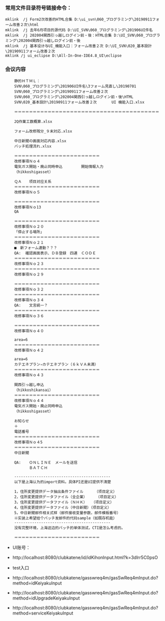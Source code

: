 








### 常用文件目录符号链接命令：
    mklink  /j Form2次改善的HTML合集 D:\ui_svn\060_プログラミング\20190911フォーム改善２次\html
    mklink  /j 去年6月项目的源代码 D:\UI_SVN\060_プログラミング\201906UI件名
    mklink  /j 202004関西引っ越しログイン前・後：HTML合集 D:\UI_SVN\060_プログラミング\202004関西引っ越しログイン前・後
    mklink  /j 基本设计与UI_機能入口：フォーム改善２次 D:\UI_SVN\020_基本設計\20190911フォーム改善２次
    mklink /j ui_eclipse D:\All-In-One-IDE4.8_UI\eclipse




































### 会议内容
```text
    静的ＨＴＭＬ：
    SVN\060_プログラミング\201906UI件名\3フォーム見直し\20190701
    SVN\060_プログラミング\20190911フォーム改善２次
    SVN\060_プログラミング\202004関西引っ越しログイン前・後\HTML
    SVN\020_基本設計\20190911フォーム改善２次　　　　UI 機能入口.xlsx

    ＝＝＝＝＝＝＝＝＝＝＝＝＝＝＝＝＝＝＝＝＝＝＝＝＝＝＝＝＝＝＝＝＝＝＝＝＝＝＝

    2Q作業工数概算.xlsx

    フォーム改修残分_９末対応.xlsx

    中日新聞の画面対応内容.xlsx
    バッチ処理流れ.xlsx

    ＝＝＝＝＝＝＝＝＝＝＝＝＝＝＝＝＝＝＝＝＝＝＝
    改修事項Ｎｏ４
    電気ガス開始・廃止同時申込　　　　　開始情報入力
    （hikkoshigasset）

    ＱＡ　　项目对应关系
    ＝＝＝＝＝＝＝＝＝＝＝＝＝＝＝＝＝＝＝＝＝＝＝
    改修事項Ｎｏ５

    ＝＝＝＝＝＝＝＝＝＝＝＝＝＝＝＝＝＝＝＝＝＝＝
    改修事項Ｎｏ13
    QA

    ＝＝＝＝＝＝＝＝＝＝＝＝＝＝＝＝＝＝＝＝＝＝＝
    改修事項Ｎｏ２０
    「停止する場所」
    ＝＝＝＝＝＝＝＝＝＝＝＝＝＝＝＝＝＝＝＝＝＝＝
    改修事項Ｎｏ２１
    ■　新フォーム連動？？？
    QA:  確認画面表示、ＤＢ登録　四連　ＣＯＤＥ
    ＝＝＝＝＝＝＝＝＝＝＝＝＝＝＝＝＝＝＝＝＝＝＝
    改修事項Ｎｏ２３
    ＝＝＝＝＝＝＝＝＝＝＝＝＝＝＝＝＝＝＝＝＝＝＝
    改修事項Ｎｏ２９

    ＝＝＝＝＝＝＝＝＝＝＝＝＝＝＝＝＝＝＝＝＝＝＝
    改修事項Ｎｏ３２
    ＝＝＝＝＝＝＝＝＝＝＝＝＝＝＝＝＝＝＝＝＝＝＝
    改修事項Ｎｏ３４
    QA:  　文言統一？
    ＝＝＝＝＝＝＝＝＝＝＝＝＝＝＝＝＝＝＝＝＝＝＝
    改修事項Ｎｏ３６

    ＝＝＝＝＝＝＝＝＝＝＝＝＝＝＝＝＝＝＝＝＝＝＝
    改修事項Ｎｏ４０

    area=6
    ＝＝＝＝＝＝＝＝＝＝＝＝＝＝＝＝＝＝＝＝＝＝＝
    改修事項Ｎｏ４２

    area=6
    カテエネプラン⇒カテエネプラン（６ｋＶＡ未満）
    ＝＝＝＝＝＝＝＝＝＝＝＝＝＝＝＝＝＝＝＝＝＝＝
    改修事項Ｎｏ４３

    関西引っ越し申込
    （hikkoshikansai）
    ＝＝＝＝＝＝＝＝＝＝＝＝＝＝＝＝＝＝＝＝＝＝＝
    改修事項Ｎｏ４４
    電気ガス開始・廃止同時申込
    （hikkoshigasset）

    お知らせ　
    ＋
    電話番号
    ＝＝＝＝＝＝＝＝＝＝＝＝＝＝＝＝＝＝＝＝＝＝＝
    改修事項Ｎｏ４5
    ＝＝＝＝＝＝＝＝＝＝＝＝＝＝＝＝＝＝＝＝＝＝＝
    中日新聞　

    QA:  　ＯＮＬＩＮＥ　メールを送信
    　　　　ＢＡＴＣＨ

    -------------------------------------------
    以下是上海认为的import资料。具体PI还是UI提供不清楚

    1，住所変更提供データ抽出条件ファイル     （项目定义）
    2，住所変更提供データファイル（全企業）    （项目定义）
    3，住所変更提供データファイル（ＮＨＫ）  （项目定义）
    4，住所変更提供データファイル（中日新聞）（项目定义）
    5，中日新聞邮件相关式样（邮件接收变量参数，邮件模板番号）
    ※实装上希望给个バッチ发邮件的代码sample（如既存机能）
    -------------------------------------------
    没有完整环境，上海这边的バッチ的单体测试，CTI是怎么考虑的。

    ＝＝＝＝＝＝＝＝＝＝＝＝＝＝＝＝＝＝＝＝＝＝＝
```


+ UI账号：
+ http://localhost:8080/clubkatene/id/idKihonInput.html?k=3dlrr5C0psO


+ test入口
+ http://localhost:8080/clubkatene/gasswreq4m/gasSwReq4mInput.do?method=idKeiyakuInput
+ http://localhost:8080/clubkatene/gasswreq4m/gasSwReq4mInput.do?method=idUpgradeKeiyakuInput
+ http://localhost:8080/clubkatene/gasswreq4m/gasSwReq4mInput.do?method=serviceKeiyakuInput
